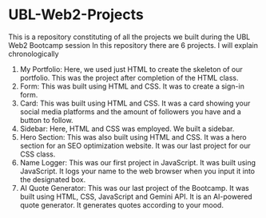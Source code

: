 # UBL-Web2-Projects
This is a repository constituting of all the projects we built during the UBL Web2 Bootcamp session
In this repository there are 6 projects. I will explain chronologically
1. My Portfolio: Here, we used just HTML to create the skeleton of our portfolio. This was the project after completion of the HTML class.
2. Form: This was built using HTML and CSS. It was to create a sign-in form.
3. Card: This was built using HTML and CSS. It was a card showing your social media platforms and the amount of followers you have and a button to follow.
4. Sidebar: Here, HTML and CSS was employed. We built a sidebar.
5. Hero Section: This was also built using HTML and CSS. It was a hero section for an SEO optimization website. It was our last project for our CSS class.
6. Name Logger: This was our first project in JavaScript. It was built using JavaScript. It logs your name to the web browser when you input it into the designated box.
7. AI Quote Generator: This was our last project of the Bootcamp. It was built using HTML, CSS, JavaScript and Gemini API. It is an AI-powered quote generator. It generates quotes according to your mood.
